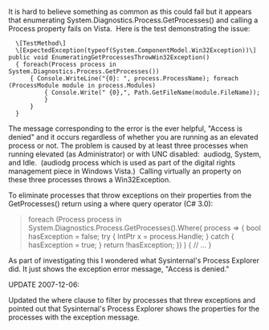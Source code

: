 
It is hard to believe something as common as this could fail but it appears that enumerating System.Diagnostics.Process.GetProcesses() and calling a Process property fails on Vista.  Here is the test demonstrating the issue:

      \[TestMethod\]
      \[ExpectedException(typeof(System.ComponentModel.Win32Exception))\] public void EnumeratingGetProcessesThrowWin32Exception()
      { foreach(Process process in System.Diagnostics.Process.GetProcesses())
          { Console.WriteLine("{0}: ", process.ProcessName); foreach (ProcessModule module in process.Modules)
              { Console.Write(" {0},", Path.GetFileName(module.FileName));
              }
          }
      }

The message corresponding to the error is the ever helpful, "Access is denied" and it occurs regardless of whether you are running as an elevated process or not. The problem is caused by at least three processes when running elevated (as Administrator) or with UNC disabled:  audiodg, System, and Idle.  (audiodg process which is used as part of the digital rights management piece in Windows Vista.)  Calling virtually an property on these three processes throws a Win32Exception.

To eliminate processes that throw exceptions on their properties from the GetProcesses() return using a where query operator (C# 3.0):

> foreach (Process process in
>     System.Diagnostics.Process.GetProcesses().Where(        process =>
>         {
>             bool hasException = false;
>             try { IntPtr x = process.Handle; }
>             catch { hasException = true; }
>             return !hasException;
>         })
>     )
> {
>         // ...
> }

As part of investigating this I wondered what Sysinternal's Process Explorer did. It just shows the exception error message, "Access is denied."

UPDATE 2007-12-06:

Updated the where clause to filter by processes that threw exceptions and pointed out that Sysinternal's Process Explorer shows the properties for the processes with the exception message.
